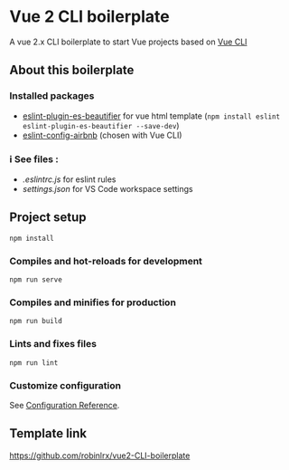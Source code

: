 # Vue 2 CLI boilerplate

A vue 2.x CLI boilerplate to start Vue projects based on [Vue CLI](https://cli.vuejs.org/)

## About this boilerplate

### Installed packages
- [eslint-plugin-es-beautifier](https://github.com/dai-shi/es-beautifier#usage-eslint-plugin) for vue html template (``` npm install eslint eslint-plugin-es-beautifier --save-dev ```)
- [eslint-config-airbnb](https://github.com/airbnb/javascript) (chosen with Vue CLI)

 ### ℹ️ See files :
- *.eslintrc.js* for eslint rules
- *settings.json* for VS Code workspace settings

## Project setup
```
npm install
```

### Compiles and hot-reloads for development
```
npm run serve
```

### Compiles and minifies for production
```
npm run build
```

### Lints and fixes files
```
npm run lint
```

### Customize configuration
See [Configuration Reference](https://cli.vuejs.org/config/).

## Template link
https://github.com/robinlrx/vue2-CLI-boilerplate
